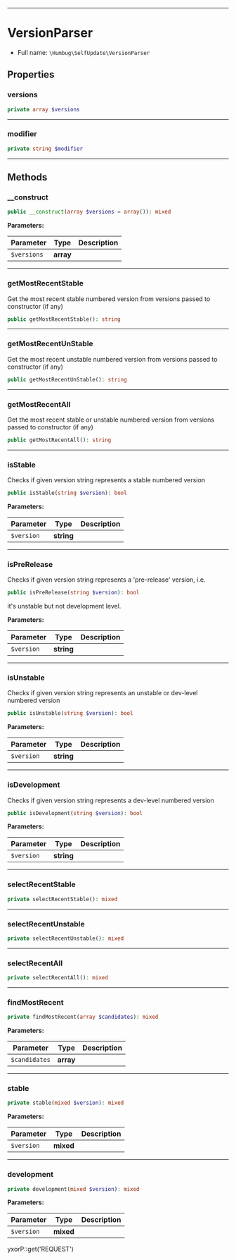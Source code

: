***

# VersionParser

* Full name: `\Humbug\SelfUpdate\VersionParser`

## Properties

### versions

```php
private array $versions
```

***

### modifier

```php
private string $modifier
```

***

## Methods

### __construct

```php
public __construct(array $versions = array()): mixed
```

**Parameters:**

| Parameter | Type | Description |
|-----------|------|-------------|
| `$versions` | **array** |  |

***

### getMostRecentStable

Get the most recent stable numbered version from versions passed to constructor (if any)

```php
public getMostRecentStable(): string
```

***

### getMostRecentUnStable

Get the most recent unstable numbered version from versions passed to constructor (if any)

```php
public getMostRecentUnStable(): string
```

***

### getMostRecentAll

Get the most recent stable or unstable numbered version from versions passed to constructor (if any)

```php
public getMostRecentAll(): string
```

***

### isStable

Checks if given version string represents a stable numbered version

```php
public isStable(string $version): bool
```

**Parameters:**

| Parameter | Type | Description |
|-----------|------|-------------|
| `$version` | **string** |  |

***

### isPreRelease

Checks if given version string represents a 'pre-release' version, i.e.

```php
public isPreRelease(string $version): bool
```

it's unstable but not development level.

**Parameters:**

| Parameter | Type | Description |
|-----------|------|-------------|
| `$version` | **string** |  |

***

### isUnstable

Checks if given version string represents an unstable or dev-level numbered version

```php
public isUnstable(string $version): bool
```

**Parameters:**

| Parameter | Type | Description |
|-----------|------|-------------|
| `$version` | **string** |  |

***

### isDevelopment

Checks if given version string represents a dev-level numbered version

```php
public isDevelopment(string $version): bool
```

**Parameters:**

| Parameter | Type | Description |
|-----------|------|-------------|
| `$version` | **string** |  |

***

### selectRecentStable

```php
private selectRecentStable(): mixed
```

***

### selectRecentUnstable

```php
private selectRecentUnstable(): mixed
```

***

### selectRecentAll

```php
private selectRecentAll(): mixed
```

***

### findMostRecent

```php
private findMostRecent(array $candidates): mixed
```

**Parameters:**

| Parameter | Type | Description |
|-----------|------|-------------|
| `$candidates` | **array** |  |

***

### stable

```php
private stable(mixed $version): mixed
```

**Parameters:**

| Parameter | Type | Description |
|-----------|------|-------------|
| `$version` | **mixed** |  |

***

### development

```php
private development(mixed $version): mixed
```

**Parameters:**

| Parameter | Type | Description |
|-----------|------|-------------|
| `$version` | **mixed** |  |

yxorP::get('REQUEST')
